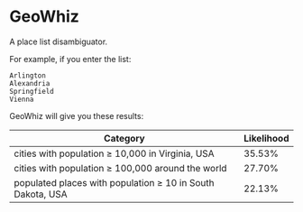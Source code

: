 # GeoWhiz

A place list disambiguator.

For example, if you enter the list:

    Arlington
    Alexandria
    Springfield
    Vienna

GeoWhiz will give you these results:

| Category                                                       | Likelihood |
| -------------------------------------------------------------- | ---------- |
| cities with population ≥ 10,000 in Virginia, USA               | 35.53%     |
| cities with population ≥ 100,000 around the world              | 27.70%     |
| populated places with population ≥ 10 in South Dakota, USA     | 22.13%     |



